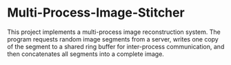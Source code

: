 # Multi-Process-Image-Stitcher

This project implements a multi-process image reconstruction system. The program requests random image segments from a server, writes one copy of the segment to a shared ring buffer for inter-process communication, and then concatenates all segments into a complete image.
